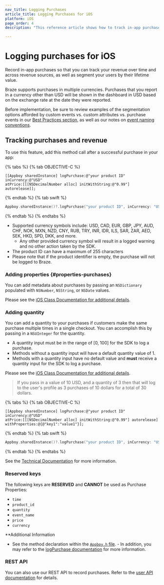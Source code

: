 ```yaml
---
nav_title: Logging Purchases
article_title: Logging Purchases for iOS
platform: iOS
page_order: 4
description: "This reference article shows how to track in-app purchases and revenue and assign purchase properties in your iOS application."

---
```


# Logging purchases for iOS

Record in-app purchases so that you can track your revenue over time and across revenue sources, as well as segment your users by their lifetime value.

Braze supports purchases in multiple currencies. Purchases that you report in a currency other than USD will be shown in the dashboard in USD based on the exchange rate at the date they were reported.

Before implementation, be sure to review examples of the segmentation options afforded by custom events vs. custom attributes vs. purchase events in our [Best Practices section][5], as well as our notes on [event naming conventions]({{site.baseurl}}/user_guide/data_and_analytics/custom_data/event_naming_conventions/).

## Tracking purchases and revenue

To use this feature, add this method call after a successful purchase in your app:

{% tabs %}
{% tab OBJECTIVE-C %}

```objc
[[Appboy sharedInstance] logPurchase:@"your product ID"
inCurrency:@"USD"
atPrice:[[[NSDecimalNumber alloc] initWithString:@"0.99"] autorelease]];
```

{% endtab %}
{% tab swift %}

```swift
Appboy.sharedInstance()?.logPurchase("your product ID", inCurrency: "USD", atPrice: NSDecimalNumber(string: "0.99"))
```

{% endtab %}
{% endtabs %}

- Supported currency symbols include: USD, CAD, EUR, GBP, JPY, AUD, CHF, NOK, MXN, NZD, CNY, RUB, TRY, INR, IDR, ILS, SAR, ZAR, AED, SEK, HKD, SPD, DKK, and more.
  - Any other provided currency symbol will result in a logged warning and no other action taken by the SDK.
- The product ID can have a maximum of 255 characters
- Please note that if the product identifier is empty, the purchase will not be logged to Braze.

### Adding properties {#properties-purchases}
You can add metadata about purchases by passing an `NSDictionary` populated with `NSNumber`, `NSString`, or `NSDate` values.

Please see the [iOS Class Documentation for additional details][8].

### Adding quantity
You can add a quantity to your purchases if customers make the same purchase multiple times in a single checkout. You can accomplish this by passing in a `NSUInteger` for the quantity.

* A quantity input must be in the range of [0, 100] for the SDK to log a purchase.
* Methods without a quantity input will have a default quantity value of 1.
* Methods with a quantity input have no default value and **must** receive a quantity input for the SDK to log a purchase.

Please see the [iOS Class Documentation for additional details][7].

>  If you pass in a value of 10 USD, and a quantity of 3 then that will log to the user's profile as 3 purchases of 10 dollars for a total of 30 dollars.

{% tabs %}
{% tab OBJECTIVE-C %}

```objc
[[Appboy sharedInstance] logPurchase:@"your product ID"
inCurrency:@"USD"
atPrice:[[[NSDecimalNumber alloc] initWithString:@"0.99"] autorelease]
withProperties:@{@"key1":"value1"}];
```

{% endtab %}
{% tab swift %}

```swift
Appboy.sharedInstance()?.logPurchase("your product ID", inCurrency: "USD", atPrice: NSDecimalNumber(string: "0.99"), withProperties: ["key1":"value1"])
```

{% endtab %}
{% endtabs %}

See the [Technical Documentation][6] for more information.

### Reserved keys

The following keys are __RESERVED__ and __CANNOT__ be used as Purchase Properties:

- `time`
- `product_id`
- `quantity`
- `event_name`
- `price`
- `currency`

**Additional Information

- See the method declaration within the [`Appboy.h` file][2]. - In addition, you may refer to the [logPurchase documentation]() for more information.

### REST API

You can also use our REST API to record purchases. Refer to the [user API documentation][4] for details.

[2]: https://github.com/Appboy/appboy-ios-sdk/blob/master/AppboyKit/include/Appboy.h
[4]: {{site.baseurl}}/developer_guide/rest_api/user_data/#user-data
[5]: {{site.baseurl}}/developer_guide/platform_wide/analytics_overview/#user-data-collection
[6]: http://appboy.github.io/appboy-ios-sdk/docs/interface_appboy.html#ad35bb238aaa4fe9d1ede0439a4c401db "logcustomevent:withproperties documentation"
[7]: http://appboy.github.io/appboy-ios-sdk/docs/interface_appboy.html#ab50403068be47c0acba9943583e259fa "logpurchase w/ quantity class documentation"
[8]: http://appboy.github.io/appboy-ios-sdk/docs/interface_appboy.html#aaca4b885a8f61ac9fad3936b091448cc "logpurchase w/ properties class documentation"
